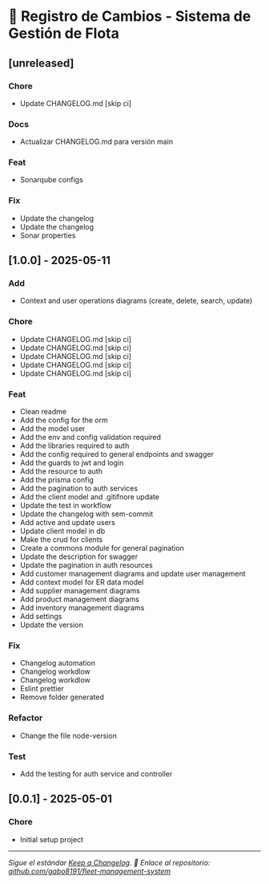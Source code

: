# 📜 Registro de Cambios - Sistema de Gestión de Flota

## [unreleased]

### Chore

- Update CHANGELOG.md [skip ci]

### Docs

- Actualizar CHANGELOG.md para versión main

### Feat

- Sonarqube configs

### Fix

- Update the changelog
- Update the changelog
- Sonar properties

## [1.0.0] - 2025-05-11

### Add

- Context and user operations diagrams (create, delete, search, update)

### Chore

- Update CHANGELOG.md [skip ci]
- Update CHANGELOG.md [skip ci]
- Update CHANGELOG.md [skip ci]
- Update CHANGELOG.md [skip ci]
- Update CHANGELOG.md [skip ci]

### Feat

- Clean readme
- Add the config for the orm
- Add the model user
- Add the env and config validation required
- Add the libraries required to auth
- Add the config required to general endpoints and swagger
- Add the guards to jwt and login
- Add the resource to auth
- Add the prisma config
- Add the pagination to auth services
- Add the client model and .gitifnore update
- Update the test in workflow
- Update the changelog with sem-commit
- Add active and update users
- Update client model in db
- Make the crud for clients
- Create a commons module for general pagination
- Update the description for swagger
- Update the pagination in auth resources
- Add customer management diagrams and update user management
- Add context model for ER data model
- Add supplier management diagrams
- Add product management diagrams
- Add inventory management diagrams
- Add settings
- Update the version

### Fix

- Changelog automation
- Changelog workdlow
- Changelog workdlow
- Eslint prettier
- Remove folder generated

### Refactor

- Change the file node-version

### Test

- Add the testing for auth service and controller

## [0.0.1] - 2025-05-01

### Chore

- Initial setup project


---
_Sigue el estándar [Keep a Changelog](https://keepachangelog.com/)._
_🔗 Enlace al repositorio: [github.com/gabo8191/fleet-management-system](https://github.com/gabo8191/fleet-management-system)_
